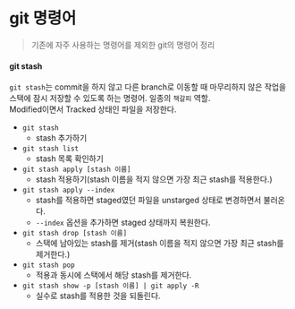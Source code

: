 # git 명령어
> 기존에 자주 사용하는 명령어를 제외한 git의 명령어 정리

#### git stash
`git stash`는 commit을 하지 않고 다른 branch로 이동할 때 마무리하지 않은 작업을
스택에 잠시 저장할 수 있도록 하는 명령어. 일종의 `책갈피` 역할.  
Modified이면서 Tracked 상태인 파일을 저장한다.

 - `git stash`
    -   stash 추가하기
 - `git stash list`
    -   stash 목록 확인하기
 - `git stash apply [stash 이름]`
    -   stash 적용하기(stash 이름을 적지 않으면 가장 최근 stash를 적용한다.)
 - `git stash apply --index`
    -   stash를 적용하면 staged였던 파일을 unstarged 상태로 변경하면서 불러온다.
    -   `--index` 옵션을 추가하면 staged 상태까지 복원한다.
 - `git stash drop [stash 이름]`
    -   스택에 남아있는 stash를 제거(stash 이름을 적지 않으면 가장 최근 stash를 제거한다.)
 - `git stash pop`
    -   적용과 동시에 스택에서 해당 stash를 제거한다.
 -  `git stash show -p [stash 이름] | git apply -R`
    -   실수로 stash를 적용한 것을 되돌린다.
